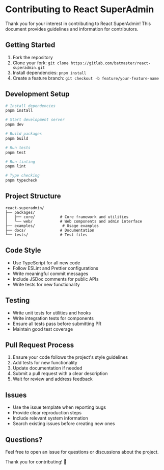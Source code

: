 # Contributing to React SuperAdmin

Thank you for your interest in contributing to React SuperAdmin! This document provides guidelines and information for contributors.

## Getting Started

1. Fork the repository
2. Clone your fork: `git clone https://gitlab.com/batmaster/react-superadmin.git`
3. Install dependencies: `pnpm install`
4. Create a feature branch: `git checkout -b feature/your-feature-name`

## Development Setup

```bash
# Install dependencies
pnpm install

# Start development server
pnpm dev

# Build packages
pnpm build

# Run tests
pnpm test

# Run linting
pnpm lint

# Type checking
pnpm typecheck
```

## Project Structure

```
react-superadmin/
├── packages/
│   ├── core/           # Core framework and utilities
│   └── web/            # Web components and admin interface
├── examples/            # Usage examples
├── docs/               # Documentation
└── tests/              # Test files
```

## Code Style

- Use TypeScript for all new code
- Follow ESLint and Prettier configurations
- Write meaningful commit messages
- Include JSDoc comments for public APIs
- Write tests for new functionality

## Testing

- Write unit tests for utilities and hooks
- Write integration tests for components
- Ensure all tests pass before submitting PR
- Maintain good test coverage

## Pull Request Process

1. Ensure your code follows the project's style guidelines
2. Add tests for new functionality
3. Update documentation if needed
4. Submit a pull request with a clear description
5. Wait for review and address feedback

## Issues

- Use the issue template when reporting bugs
- Provide clear reproduction steps
- Include relevant system information
- Search existing issues before creating new ones

## Questions?

Feel free to open an issue for questions or discussions about the project.

Thank you for contributing! 🚀
